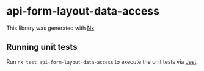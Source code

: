 # api-form-layout-data-access

This library was generated with [Nx](https://nx.dev).

## Running unit tests

Run `nx test api-form-layout-data-access` to execute the unit tests via [Jest](https://jestjs.io).
